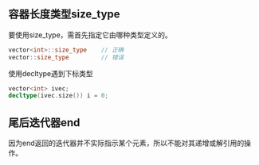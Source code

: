 ## 容器长度类型size_type
要使用size_type，需首先指定它由哪种类型定义的。
```c++
vector<int>::size_type    // 正确
vector::size_type		  // 错误
```
使用decltype遇到下标类型
```c++
vector<int> ivec;
decltype(ivec.size()) i = 0;
```

## 尾后迭代器end
因为end返回的迭代器并不实际指示某个元素，所以不能对其递增或解引用的操作。

## 